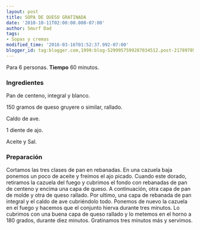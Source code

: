 ```yaml
---
layout: post
title: SOPA DE QUESO GRATINADA
date: '2010-10-11T02:00:00.000-07:00'
author: Smurf Dad
tags:
- Sopas y cremas
modified_time: '2016-03-16T01:52:37.992-07:00'
blogger_id: tag:blogger.com,1999:blog-5299957599287034512.post-2178970593257515922
---
```


Para 6 personas.
<b>Tiempo</b> 60 minutos.

<h3>Ingredientes</h3>

Pan de centeno, integral y blanco.

150 gramos de queso gruyere o similar, rallado.

Caldo de ave.

1 diente de ajo.

Aceite y Sal.

<h3>Preparación</h3>

Cortamos las tres clases de pan en rebanadas. En una cazuela baja ponemos un poco de aceite y freímos el ajo picado. Cuando este dorado, retiramos la cazuela del fuego y cubrimos el fondo con rebanadas de pan de centeno y encima una capa de queso. A continuación, otra capa de pan de molde y otra de queso rallado. Por ultimo, una capa de rebanada de pan integral y el caldo de ave cubriéndolo todo. Ponemos de nuevo la cazuela en el fuego y hacemos que el conjunto hierva durante tres minutos. Lo cubrimos con una buena capa de queso rallado y lo metemos en el horno a 180 grados, durante diez minutos. Gratinamos tres minutos más y servimos.

